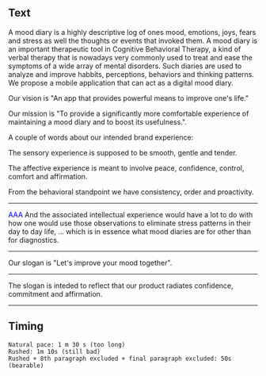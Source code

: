 ## Text
A mood diary is a highly descriptive log of ones mood, emotions, joys, fears and stress as well the thoughts or events that invoked them. A mood diary 
is an important therapeutic tool in Cognitive Behavioral Therapy, a kind of verbal therapy that is nowadays very commonly used to treat and ease the
symptoms of a wide array of mental disorders. Such diaries are used to analyze and improve habbits, perceptions, behaviors and thinking patterns. We propose a mobile application that can act as a digital mood diary. 

Our vision is "An app that provides powerful means to improve one's life."

Our mission is "To provide a significantly more comfortable experience of maintaining a mood diary and to boost its usefulness.".

A couple of words about our intended brand experience:

The sensory experience is supposed to be smooth, gentle and tender.

The affective experience is meant to involve peace, confidence, control, comfort and affirmation.

From the behavioral standpoint we have consistency, order and proactivity.

-----
<span style="color:blue">AAA</span>
And the associated intellectual experience would have a lot to do with how one
would use those observations to eliminate stress patterns in their day to day life, 
... which is in essence what mood diaries are for other than for diagnostics.
  

-----


Our slogan is "Let's improve your mood together". 

-----

The slogan is inteded to reflect that our product radiates confidence, commitment and affirmation.

-----

## Timing
```
Natural pace: 1 m 30 s (too long)
Rushed: 1m 10s (still bad)
Rushed + 8th paragraph excluded + final paragraph excluded: 50s (bearable) 
```
